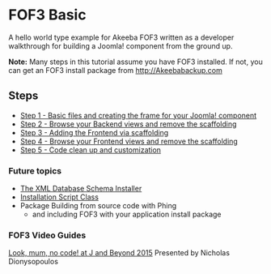 # FOF3 Basic
A hello world type example for Akeeba FOF3 written as a developer walkthrough for building a Joomla! component from the ground up.

**Note:** Many steps in this tutorial assume you have FOF3 installed. If not, you can get an FOF3 install package from http://Akeebabackup.com

## Steps
- [Step 1 - Basic files and creating the frame for your Joomla! component](https://github.com/photodude/FOF3-Basic/tree/step-1-basic-files)
- [Step 2 - Browse your Backend views and remove the scaffolding](https://github.com/photodude/FOF3-Basic/tree/step-2-remove-scaffolding)
- [Step 3 - Adding the Frontend via scaffolding](https://github.com/photodude/FOF3-Basic/tree/step-3-adding-the-site-side)
- [Step 4 - Browse your Frontend views and remove the scaffolding](https://github.com/photodude/FOF3-Basic/tree/step-4-remove-scaffolding)
- [Step 5 - Code clean up and customization](https://github.com/photodude/FOF3-Basic/tree/step-5-clean-up)

### Future topics
- [The XML Database Schema Installer](https://github.com/akeeba/fof/wiki/The-XML-Database-Schema-Installer)
- [Installation Script Class](https://github.com/akeeba/fof/wiki/The-InstallScript-class)
- Package Building from source code with Phing
  - and including FOF3 with your application install package

### FOF3 Video Guides
[Look, mum, no code! at J and Beyond 2015](https://youtu.be/qwPzNNAM5RA) Presented by Nicholas Dionysopoulos
